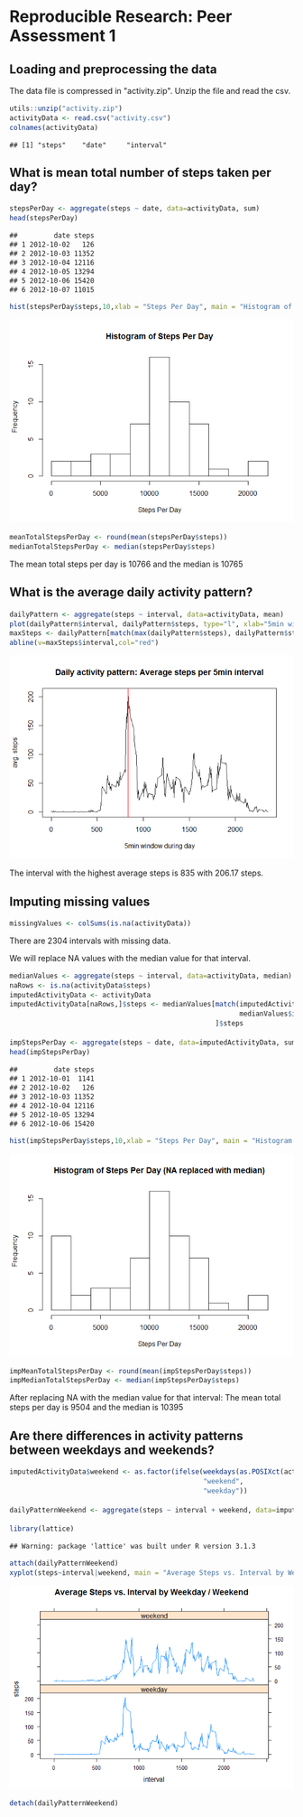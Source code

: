 # Reproducible Research: Peer Assessment 1


## Loading and preprocessing the data
The data file is compressed in "activity.zip". Unzip the file and read the csv.

```r
utils::unzip("activity.zip")
activityData <- read.csv("activity.csv")
colnames(activityData)
```

```
## [1] "steps"    "date"     "interval"
```

## What is mean total number of steps taken per day?

```r
stepsPerDay <- aggregate(steps ~ date, data=activityData, sum)
head(stepsPerDay)
```

```
##         date steps
## 1 2012-10-02   126
## 2 2012-10-03 11352
## 3 2012-10-04 12116
## 4 2012-10-05 13294
## 5 2012-10-06 15420
## 6 2012-10-07 11015
```

```r
hist(stepsPerDay$steps,10,xlab = "Steps Per Day", main = "Histogram of Steps Per Day")
```

![](PA1_template_files/figure-html/stepsPerDay-1.png) 

```r
meanTotalStepsPerDay <- round(mean(stepsPerDay$steps))
medianTotalStepsPerDay <- median(stepsPerDay$steps)
```
The mean total steps per day is 10766 and the median is 10765

## What is the average daily activity pattern?

```r
dailyPattern <- aggregate(steps ~ interval, data=activityData, mean)
plot(dailyPattern$interval, dailyPattern$steps, type="l", xlab="5min window during day", ylab="avg. steps", main="Daily activity pattern: Average steps per 5min interval")
maxSteps <- dailyPattern[match(max(dailyPattern$steps), dailyPattern$steps),]
abline(v=maxSteps$interval,col="red")
```

![](PA1_template_files/figure-html/dailyPattern-1.png) 

The interval with the highest average steps is 835 with 206.17 steps.

## Imputing missing values

```r
missingValues <- colSums(is.na(activityData))
```
There are 2304 intervals with missing data.

We will replace NA values with the median value for that interval.

```r
medianValues <- aggregate(steps ~ interval, data=activityData, median)
naRows <- is.na(activityData$steps)
imputedActivityData <- activityData
imputedActivityData[naRows,]$steps <- medianValues[match(imputedActivityData[naRows,]$interval, 
                                                         medianValues$interval),
                                                   ]$steps

impStepsPerDay <- aggregate(steps ~ date, data=imputedActivityData, sum)
head(impStepsPerDay)
```

```
##         date steps
## 1 2012-10-01  1141
## 2 2012-10-02   126
## 3 2012-10-03 11352
## 4 2012-10-04 12116
## 5 2012-10-05 13294
## 6 2012-10-06 15420
```

```r
hist(impStepsPerDay$steps,10,xlab = "Steps Per Day", main = "Histogram of Steps Per Day (NA replaced with median)")
```

![](PA1_template_files/figure-html/medianValues-1.png) 

```r
impMeanTotalStepsPerDay <- round(mean(impStepsPerDay$steps))
impMedianTotalStepsPerDay <- median(impStepsPerDay$steps)
```
After replacing NA with the median value for that interval:
The mean total steps per day is 9504 and the median is 10395

## Are there differences in activity patterns between weekdays and weekends?

```r
imputedActivityData$weekend <- as.factor(ifelse(weekdays(as.POSIXct(activityData$date)) %in% c("Saturday","Sunday"),
                                                "weekend",
                                                "weekday"))

dailyPatternWeekend <- aggregate(steps ~ interval + weekend, data=imputedActivityData, mean)

library(lattice)
```

```
## Warning: package 'lattice' was built under R version 3.1.3
```

```r
attach(dailyPatternWeekend)
xyplot(steps~interval|weekend, main = "Average Steps vs. Interval by Weekday / Weekend",layout=c(1,2),type="l")
```

![](PA1_template_files/figure-html/weekend-1.png) 

```r
detach(dailyPatternWeekend)
```
